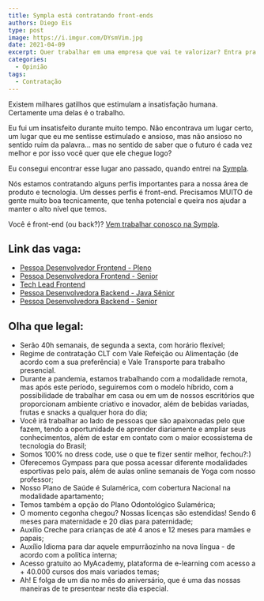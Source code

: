 ```yaml
---
title: Sympla está contratando front-ends
authors: Diego Eis
type: post
image: https://i.imgur.com/DYsmVim.jpg
date: 2021-04-09
excerpt: Quer trabalhar em uma empresa que vai te valorizar? Entra pra Sympla.
categories:
  - Opinião
tags:
  - Contratação
---
```


Existem milhares gatilhos que estimulam a insatisfação humana. Certamente uma delas é o trabalho. 

Eu fui um insatisfeito durante muito tempo. Não encontrava um lugar certo, um lugar que eu me sentisse estimulado e ansioso, mas não ansioso no sentido ruim da palavra… mas no sentido de saber que o futuro é cada vez melhor e por isso você quer que ele chegue logo?

Eu consegui encontrar esse lugar ano passado, quando entrei na [Sympla](https://sympla.com.br?utm_source=tablelessDiegoEis&utm_medium=SiteDiegoEis&utm_campaign=postVagasFront). 

Nós estamos contratando alguns perfis importantes para a nossa área de produto e tecnologia. Um desses perfis é front-end. Precisamos MUITO de gente muito boa tecnicamente, que tenha potencial e queira nos ajudar a manter o alto nível que temos. 

Você é front-end (ou back?)? [Vem trabalhar conosco na Sympla](http://bit.ly/symplajobs).

## Link das vaga:

- [Pessoa Desenvolvedor Frontend - Pleno](https://www.sympla.com.br/trabalhe-conosco-vaga?gh_jid=5131716002)
- [Pessoa Desenvolvedora Frontend - Senior](https://www.sympla.com.br/trabalhe-conosco-vaga?gh_jid=5029372002)
- [Tech Lead Frontend](https://www.sympla.com.br/trabalhe-conosco-vaga?gh_jid=5131720002)
- [Pessoa Desenvolvedora Backend - Java Sênior](https://www.sympla.com.br/trabalhe-conosco-vaga?gh_jid=5105366002)
- [Pessoa Desenvolvedora Backend - Senior
](https://www.sympla.com.br/trabalhe-conosco-vaga?gh_jid=5029245002)

## Olha que legal:


- Serão 40h semanais, de segunda a sexta, com horário flexível;
- Regime de contratação CLT com Vale Refeição ou Alimentação (de acordo com a sua preferência) e Vale Transporte para trabalho presencial.
- Durante a pandemia, estamos trabalhando com a modalidade remota, mas após este período, seguiremos com o modelo híbrido, com a possibilidade de trabalhar em casa ou em um de nossos escritórios que proporcionam ambiente criativo e inovador, além de bebidas variadas, frutas e snacks a qualquer hora do dia;
- Você irá trabalhar ao lado de pessoas que são apaixonadas pelo que fazem, tendo a oportunidade de aprender diariamente e ampliar seus conhecimentos, além de estar em contato com o maior ecossistema de tecnologia do Brasil;
- Somos 100% no dress code, use o que te fizer sentir melhor, fechou?:)
- Oferecemos Gympass para que possa acessar diferente modalidades esportivas pelo país, além de aulas online semanais de Yoga com nosso professor;
- Nosso Plano de Saúde é Sulamérica, com cobertura Nacional na modalidade apartamento;
- Temos também a opção do Plano Odontológico Sulamérica;
- O momento cegonha chegou? Nossas licenças são estendidas! Sendo 6 meses para maternidade e 20 dias para paternidade;
- Auxílio Creche para crianças de até 4 anos e 12 meses para mamães e papais;
- Auxílio Idioma para dar aquele empurrãozinho na nova língua - de acordo com a política interna;
- Acesso gratuito ao MyAcademy, plataforma de e-learning com acesso a + 40.000 cursos dos mais variados temas;
- Ah! E folga de um dia no mês do aniversário, que é uma das nossas maneiras de te presentear neste dia especial.
